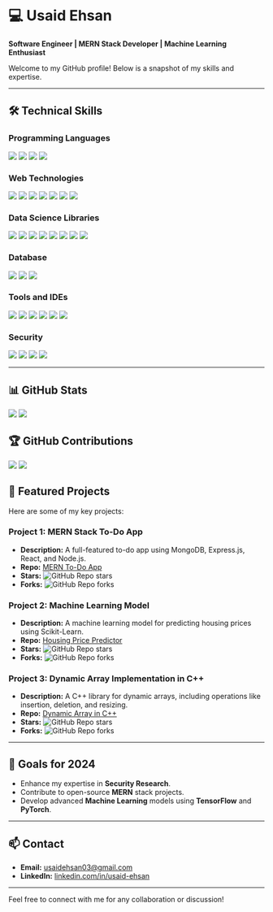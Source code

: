 # 💻 Usaid Ehsan

**Software Engineer | MERN Stack Developer | Machine Learning Enthusiast**

Welcome to my GitHub profile! Below is a snapshot of my skills and expertise.

---

## 🛠️ Technical Skills

### **Programming Languages**
<p align="left">
  <img src="https://img.shields.io/badge/C-A8B9CC?style=for-the-badge&logo=c&logoColor=white" />
  <img src="https://img.shields.io/badge/C++-00599C?style=for-the-badge&logo=c%2B%2B&logoColor=white" />
  <img src="https://img.shields.io/badge/Python-3776AB?style=for-the-badge&logo=python&logoColor=white" />
  <img src="https://img.shields.io/badge/Ruby-CC342D?style=for-the-badge&logo=ruby&logoColor=white" />
</p>

### **Web Technologies**
<p align="left">
  <img src="https://img.shields.io/badge/HTML5-E34F26?style=for-the-badge&logo=html5&logoColor=white" />
  <img src="https://img.shields.io/badge/CSS3-1572B6?style=for-the-badge&logo=css3&logoColor=white" />
  <img src="https://img.shields.io/badge/JavaScript-F7DF1E?style=for-the-badge&logo=javascript&logoColor=black" />
  <img src="https://img.shields.io/badge/React-20232A?style=for-the-badge&logo=react&logoColor=61DAFB" />
  <img src="https://img.shields.io/badge/Node.js-339933?style=for-the-badge&logo=nodedotjs&logoColor=white" />
  <img src="https://img.shields.io/badge/Express.js-000000?style=for-the-badge&logo=express&logoColor=white" />
  <img src="https://img.shields.io/badge/Firebase-FFCA28?style=for-the-badge&logo=firebase&logoColor=black" />
</p>

### **Data Science Libraries**
<p align="left">
  <img src="https://img.shields.io/badge/NumPy-013243?style=for-the-badge&logo=numpy&logoColor=white" />
  <img src="https://img.shields.io/badge/Pandas-150458?style=for-the-badge&logo=pandas&logoColor=white" />
  <img src="https://img.shields.io/badge/Matplotlib-2C2D72?style=for-the-badge&logo=matplotlib&logoColor=white" />
  <img src="https://img.shields.io/badge/Seaborn-3776AB?style=for-the-badge&logo=python&logoColor=white" />
  <img src="https://img.shields.io/badge/Scikit--Learn-F7931E?style=for-the-badge&logo=scikit-learn&logoColor=white" />
  <img src="https://img.shields.io/badge/TensorFlow-FF6F00?style=for-the-badge&logo=tensorflow&logoColor=white" />
  <img src="https://img.shields.io/badge/PyTorch-EE4C2C?style=for-the-badge&logo=pytorch&logoColor=white" />
  <img src="https://img.shields.io/badge/Keras-D00000?style=for-the-badge&logo=keras&logoColor=white" />
</p>

### **Database**
<p align="left">
  <img src="https://img.shields.io/badge/SQL_Server-CC2927?style=for-the-badge&logo=microsoftsqlserver&logoColor=white" />
  <img src="https://img.shields.io/badge/PostgreSQL-336791?style=for-the-badge&logo=postgresql&logoColor=white" />
  <img src="https://img.shields.io/badge/MongoDB-4EA94B?style=for-the-badge&logo=mongodb&logoColor=white" />
</p>

### **Tools and IDEs**
<p align="left">
  <img src="https://img.shields.io/badge/Visual_Studio_Code-0078D4?style=for-the-badge&logo=visualstudiocode&logoColor=white" />
  <img src="https://img.shields.io/badge/Google_Colab-F9AB00?style=for-the-badge&logo=googlecolab&logoColor=white" />
  <img src="https://img.shields.io/badge/Jupyter-F37626?style=for-the-badge&logo=jupyter&logoColor=white" />
  <img src="https://img.shields.io/badge/PyCharm-000000?style=for-the-badge&logo=pycharm&logoColor=white" />
  <img src="https://img.shields.io/badge/Visual_Studio-5C2D91?style=for-the-badge&logo=visualstudio&logoColor=white" />
  <img src="https://img.shields.io/badge/Wireshark-1679A7?style=for-the-badge&logo=wireshark&logoColor=white" />
</p>

### **Security**
<p align="left">
  <img src="https://img.shields.io/badge/Encryption/Decryption-000000?style=for-the-badge" />
  <img src="https://img.shields.io/badge/Hash_Functions-000000?style=for-the-badge" />
  <img src="https://img.shields.io/badge/Public_and_Private_Key_Infrastructure-000000?style=for-the-badge" />
  <img src="https://img.shields.io/badge/Digital_Signatures-000000?style=for-the-badge" />
</p>

---

## 📊 GitHub Stats

<p align="left">
  <img src="https://github-readme-stats.vercel.app/api?username=usaidehsan145&show_icons=true&hide_title=true&count_private=true&hide=prs&include_all_commits=true&theme=dark" />
  <img src="https://github-readme-stats.vercel.app/api/top-langs/?username=usaidehsan145&layout=compact&theme=dark" />
</p>

## 🏆 GitHub Contributions

<p align="left">
  <img src="https://github-readme-streak-stats.herokuapp.com/?user=usaidehsan145&theme=dark" />
  <img src="https://github-readme-stats.vercel.app/api?username=usaidehsan145&count_private=true&show_icons=true&theme=dark" />
</p>

## 📂 Featured Projects

Here are some of my key projects:

### Project 1: MERN Stack To-Do App
- **Description:** A full-featured to-do app using MongoDB, Express.js, React, and Node.js.
- **Repo:** [MERN To-Do App](https://github.com/usaidehsan145/mern-todo-app)
- **Stars:** ![GitHub Repo stars](https://img.shields.io/github/stars/usaidehsan145/mern-todo-app?style=social)
- **Forks:** ![GitHub Repo forks](https://img.shields.io/github/forks/usaidehsan145/mern-todo-app?style=social)

### Project 2: Machine Learning Model
- **Description:** A machine learning model for predicting housing prices using Scikit-Learn.
- **Repo:** [Housing Price Predictor](https://github.com/usaidehsan145/housing-price-predictor)
- **Stars:** ![GitHub Repo stars](https://img.shields.io/github/stars/usaidehsan145/housing-price-predictor?style=social)
- **Forks:** ![GitHub Repo forks](https://img.shields.io/github/forks/usaidehsan145/housing-price-predictor?style=social)

### Project 3: Dynamic Array Implementation in C++
- **Description:** A C++ library for dynamic arrays, including operations like insertion, deletion, and resizing.
- **Repo:** [Dynamic Array in C++](https://github.com/usaidehsan145/dynamic-array-cpp)
- **Stars:** ![GitHub Repo stars](https://img.shields.io/github/stars/usaidehsan145/dynamic-array-cpp?style=social)
- **Forks:** ![GitHub Repo forks](https://img.shields.io/github/forks/usaidehsan145/dynamic-array-cpp?style=social)

---

## 🎯 Goals for 2024

- Enhance my expertise in **Security Research**.
- Contribute to open-source **MERN** stack projects.
- Develop advanced **Machine Learning** models using **TensorFlow** and **PyTorch**.

---

## 📫 Contact

- **Email:** [usaidehsan03@gmail.com](mailto:usaidehsan03@gmail.com)
- **LinkedIn:** [linkedin.com/in/usaid-ehsan](https://linkedin.com/in/usaid-ehsan)

---

Feel free to connect with me for any collaboration or discussion!

